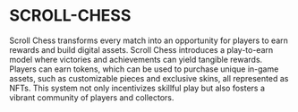 # SCROLL-CHESS
Scroll Chess transforms every match into an opportunity for players to earn rewards and build digital assets.
Scroll Chess introduces a play-to-earn model where victories and achievements can yield tangible rewards. Players can earn tokens, which can be used to purchase unique in-game assets, such as customizable pieces and exclusive skins, all represented as NFTs. This system not only incentivizes skillful play but also fosters a vibrant community of players and collectors.
